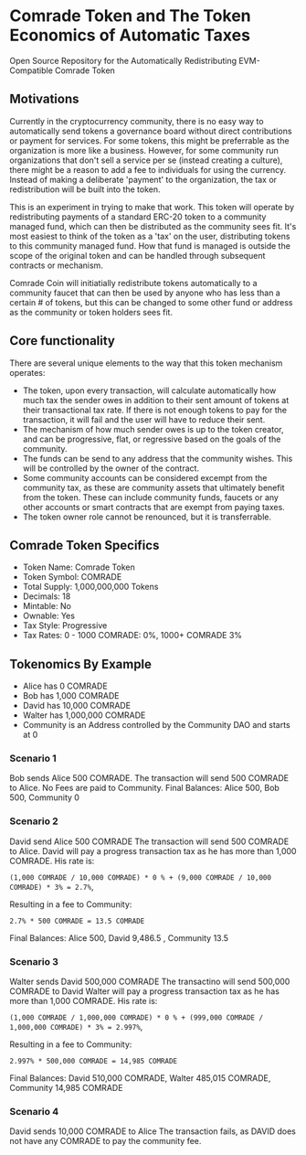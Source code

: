 # Comrade Token and The Token Economics of Automatic Taxes
Open Source Repository for the Automatically Redistributing EVM-Compatible Comrade Token

## Motivations
Currently in the cryptocurrency community, there is no easy way to automatically send tokens a governance board without direct contributions or payment for services. For some tokens, this might be preferrable as the organization is more like a business. However, for some community run organizations that don't sell a service per se (instead creating a culture), there might be a reason to add a fee to individuals for using the currency. Instead of making a deliberate 'payment' to the organization, the tax or redistribution will be built into the token.

This is an experiment in trying to make that work. This token will operate by redistributing payments of a standard ERC-20 token to a community managed fund, which can then be distributed as the community sees fit. It's most easiest to think of the token as a 'tax' on the user, distributing tokens to this community managed fund. How that fund is managed is outside the scope of the original token and can be handled through subsequent contracts or mechanism.

Comrade Coin will initiatially redistribute tokens automatically to a community faucet that can then be used by anyone who has less than a certain # of tokens, but this can be changed to some other fund or address as the community or token holders sees fit.

## Core functionality

There are several unique elements to the way that this token mechanism operates:

- The token, upon every transaction, will calculate automatically how much tax the sender owes in addition to their sent amount of tokens at their transactional tax rate. If there is not enough tokens to pay for the transaction, it will fail and the user will have to reduce their sent.
- The mechanism of how much sender owes is up to the token creator, and can be progressive, flat, or regressive based on the goals of the community.
- The funds can be send to any address that the community wishes. This will be controlled by the owner of the contract.
- Some community accounts can be considered excempt from the community tax, as these are community assets that ultimately benefit from the token. These can include community funds, faucets or any other accounts or smart contracts that are exempt from paying taxes.
- The token owner role cannot be renounced, but it is transferrable.

## Comrade Token Specifics

- Token Name: Comrade Token
- Token Symbol: COMRADE
- Total Supply: 1,000,000,000 Tokens
- Decimals: 18
- Mintable: No
- Ownable: Yes
- Tax Style: Progressive
- Tax Rates: 0 - 1000 COMRADE: 0%, 1000+ COMRADE 3%

## Tokenomics By Example

- Alice has 0 COMRADE
- Bob has 1,000 COMRADE
- David has 10,000 COMRADE
- Walter has 1,000,000 COMRADE
- Community is an Address controlled by the Community DAO and starts at 0

### Scenario 1

Bob sends Alice 500 COMRADE. 
The transaction will send 500 COMRADE to Alice.
No Fees are paid to Community.
Final Balances: Alice 500, Bob 500, Community 0

### Scenario 2

David send Alice 500 COMRADE
The transaction will send 500 COMRADE to Alice.
David will pay a progress transaction tax as he has more than 1,000 COMRADE. His rate is:

`(1,000 COMRADE / 10,000 COMRADE) * 0 % + (9,000 COMRADE / 10,000 COMRADE) * 3% = 2.7%`,

Resulting in a fee to Community:

`2.7% * 500 COMRADE = 13.5 COMRADE`

Final Balances: Alice 500, David 9,486.5 , Community 13.5

### Scenario 3

Walter sends David 500,000 COMRADE
The transactino will send 500,000 COMRADE to David
Walter will pay a progress transaction tax as he has more than 1,000 COMRADE. His rate is:

`(1,000 COMRADE / 1,000,000 COMRADE) * 0 % + (999,000 COMRADE / 1,000,000 COMRADE) * 3% = 2.997%`,

Resulting in a fee to Community:

`2.997% * 500,000 COMRADE = 14,985 COMRADE`

Final Balances: David 510,000 COMRADE, Walter 485,015 COMRADE, Community 14,985 COMRADE

### Scenario 4

David sends 10,000 COMRADE to Alice
The transaction fails, as DAVID does not have any COMRADE to pay the community fee.



